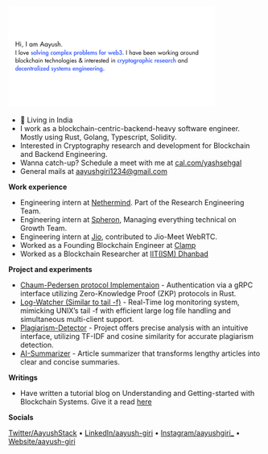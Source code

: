 ![image](https://github.com/Giri-Aayush/Giri-Aayush/blob/master/assets/Aayush_Giri-DR.png)

- 📍 Living in India
- I work as a blockchain-centric-backend-heavy software engineer. Mostly using Rust, Golang, Typescript, Solidity.
- Interested in Cryptography research and development for Blockchain and Backend Engineering.
- Wanna catch-up? Schedule a meet with me at [cal.com/yashsehgal](https://cal.com/aayush-giri)
- General mails at aayushgiri1234@gmail.com

**Work experience**

- Engineering intern at [Nethermind](https://github.com/NethermindEth). Part of the Research Engineering Team.
- Engineering intern at [Spheron](https://github.com/spheronFdn), Managing everything technical on Growth Team.
- Engineering intern at [Jio](https://jiomeetpro.jio.com/main), contributed to Jio-Meet WebRTC.
- Worked as a Founding Blockchain Engineer at [Clamp](https://joinclamp.com)
- Worked as a Blockchain Researcher at [IIT(ISM) Dhanbad](https://cse.iitism.ac.in/)

**Project and experiments**

- [Chaum-Pedersen protocol Implementaion](https://github.com/Giri-Aayush/zkp-authentication) - Authentication via a gRPC interface utilizing Zero-Knowledge Proof (ZKP) protocols in Rust.
- [Log-Watcher (Similar to tail -f)](https://github.com/Giri-Aayush/log-watcher) - Real-Time log monitoring system, mimicking UNIX’s tail -f with efficient large log file handling and simultaneous multi-client support.
- [Plagiarism-Detector](https://github.com/Giri-Aayush/Plagiarism-Detector) - Project offers precise analysis with an intuitive interface, utilizing TF-IDF and cosine similarity for accurate plagiarism detection.
- [AI-Summarizer](https://github.com/Giri-Aayush/AI-Summarizer-Sumz) - Article summarizer that transforms lengthy articles into clear and concise summaries.

**Writings**
- Have written a tutorial blog on Understanding and Getting-started with Blockchain Systems. Give it a read [here](https://medium.com/@aayushgiri1234)

**Socials**

[Twitter/AayushStack](https://twitter.com/AayushStack) &bullet; [LinkedIn/aayush-giri](https://www.linkedin.com/in/aayush-giri/) &bullet; [Instagram/aayushgiri_](https://www.instagram.com/_aayush_giri_/) &bullet; [Website/aayush-giri](https://aayush-giri.vercel.app/) 





